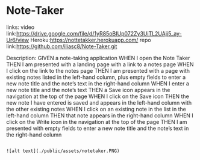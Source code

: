 # Note-Taker


links: video link:https://drive.google.com/file/d/1yR85oBIUp072Zy3UiTL2UAjj5_ay-Ur6/view
Heroku:https://nottetakker.herokuapp.com/
repo link:https://github.com/iliasc8/Note-Taker.git


Description:
GIVEN a note-taking application
WHEN I open the Note Taker
THEN I am presented with a landing page with a link to a notes page
WHEN I click on the link to the notes page
THEN I am presented with a page with existing notes listed in the left-hand column, plus empty fields to enter a new note title and the note’s text in the right-hand column
WHEN I enter a new note title and the note’s text
THEN a Save icon appears in the navigation at the top of the page
WHEN I click on the Save icon
THEN the new note I have entered is saved and appears in the left-hand column with the other existing notes
WHEN I click on an existing note in the list in the left-hand column
THEN that note appears in the right-hand column
WHEN I click on the Write icon in the navigation at the top of the page
THEN I am presented with empty fields to enter a new note title and the note’s text in the right-hand column
```

![alt text](./public/assets/notetaker.PNG)